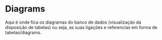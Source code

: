 # Diagrams
Aqui é onde fica os diagramas do banco de dados (visualização da disposição de tabelas)
ou seja, as suas ligações e referencias em forma de tabelas/diagrams.